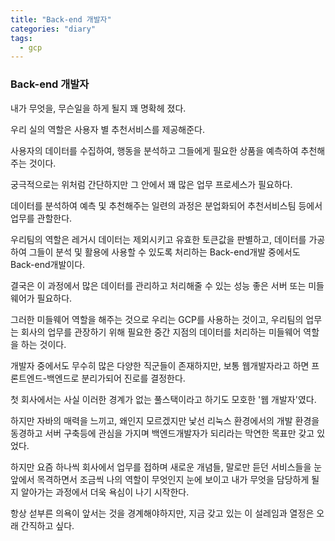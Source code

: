 ```yaml
---
title: "Back-end 개발자"
categories: "diary"
tags:
  - gcp
---
```


### Back-end 개발자

내가 무엇을, 무슨일을 하게 될지 꽤 명확헤 졌다.

우리 실의 역할은 사용자 별 추천서비스를 제공해준다.

사용자의 데이터를 수집하여, 행동을 분석하고 그들에게 필요한 상품을 예측하여 추천해주는 것이다.

궁극적으로는 위처럼 간단하지만 그 안에서 꽤 많은 업무 프로세스가 필요하다.

데이터를 분석하여 예측 및 추천해주는 일련의 과정은 분업화되어 추천서비스팀 등에서 업무를 관할한다.

우리팀의 역할은 레거시 데이터는 제외시키고 유효한 토큰값을 판별하고, 데이터를 가공하여 그들이 분석 및 활용에 사용할 수 있도록 처리하는 Back-end개발 중에서도 Back-end개발이다.

결국은 이 과정에서 많은 데이터를 관리하고 처리해줄 수 있는 성능 좋은 서버 또는 미들웨어가 필요하다.

그러한 미들웨어 역할을 해주는 것으로 우리는 GCP를 사용하는 것이고, 우리팀의 업무는 회사의 업무를 관장하기 위해 필요한 중간 지점의 데이터를 처리하는 미들웨어 역할을 하는 것이다.

개발자 중에서도 무수히 많은 다양한 직군들이 존재하지만,
보통 웹개발자라고 하면 프론트엔드-백엔드로 분리가되어 진로를 결정한다.

첫 회사에서는 사실 이러한 경계가 없는 풀스택이라고 하기도 모호한 '웹 개발자'였다.

하지만 자바의 매력을 느끼고, 왜인지 모르겠지만 낯선 리눅스 환경에서의 개발 환경을 동경하고 서버 구축등에 관심을 가지며 백엔드개발자가 되리라는 막연한 목표만 갖고 있었다.

하지만 요즘 하나씩 회사에서 업무를 접하며 새로운 개념들, 말로만 듣던 서비스들을 눈 앞에서 목격하면서 조금씩 나의 역할이 무엇인지 눈에 보이고 내가 무엇을 담당하게 될지 알아가는 과정에서 더욱 욕심이 나기 시작한다.

항상 섣부른 의욕이 앞서는 것을 경계해야하지만, 지금 갖고 있는 이 설레임과 열정은 오래 간직하고 싶다.
